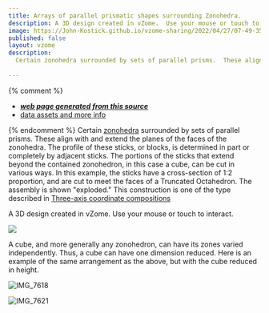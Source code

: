 ```yaml
---
title: Arrays of parallel prismatic shapes surrounding Zonohedra.
description: A 3D design created in vZome.  Use your mouse or touch to interact.
image: https://John-Kostick.github.io/vzome-sharing/2022/04/27/07-49-35-Six-block-TO/Six-block-TO.png
published: false
layout: vzome
description:
  Certain zonohedra surrounded by sets of parallel prisms.  These align with and extend the planes of the faces of the polyhedra.  
  
---
```


{% comment %}
 - [***web page generated from this source***](<https://John-Kostick.github.io/vzome-sharing/2022/04/27/Six-block-TO-07-49-35.html>)
 - [data assets and more info](<https://github.com/John-Kostick/vzome-sharing/tree/main/2022/04/27/07-49-35-Six-block-TO/>)
 
{% endcomment %}
 Certain [zonohedra](https://www.georgehart.com/virtual-polyhedra/zonohedra-info.html) surrounded by sets of parallel prisms.  These align with and extend the planes of the faces of the zonohedra. The profile of these sticks, or blocks, is determined in part or completely by adjacent sticks.  The portions of the sticks that extend beyond the contained zonohedron, in this case a cube, can be cut in various ways.  In this example, the sticks have a cross-section of 1:2 proportion, and are cut to meet the faces of a Truncated Octahedron.  The assembly is shown "exploded." This construction is one of the type described in [Three-axis coordinate compositions](https://john-kostick.github.io/vzome-sharing/2022/02/25/6-strut-tensegrity-16-24-45.html)
  

A 3D design created in vZome.  Use your mouse or touch to interact.

<vzome-viewer style="width: 100%; height: 100vh;" 
       src="https://John-Kostick.github.io/vzome-sharing/2022/04/27/07-49-35-Six-block-TO/Six-block-TO.vZome" >
  <img src="https://John-Kostick.github.io/vzome-sharing/2022/04/27/07-49-35-Six-block-TO/Six-block-TO.png" />
</vzome-viewer>

A cube, and more generally any zonohedron, can have its zones varied independently.  Thus, a cube can have one dimension reduced.  Here is an example of the same arrangement as the above, but with the cube reduced in height.  

![IMG_7618](https://user-images.githubusercontent.com/78830166/165578894-39d25ad7-3b0d-4e49-83b6-86044fddb170.jpeg)

![IMG_7621](https://user-images.githubusercontent.com/78830166/165578979-fda4f22e-d01a-40e8-9ab3-46f97e9a5835.jpeg)
